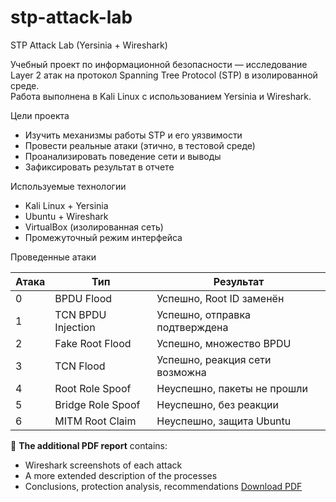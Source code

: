 # stp-attack-lab
STP Attack Lab (Yersinia + Wireshark)

Учебный проект по информационной безопасности — исследование Layer 2 атак на протокол Spanning Tree Protocol (STP) в изолированной среде.  
Работа выполнена в Kali Linux с использованием Yersinia и Wireshark.

 Цели проекта

- Изучить механизмы работы STP и его уязвимости
- Провести реальные атаки (этично, в тестовой среде)
- Проанализировать поведение сети и выводы
- Зафиксировать результат в отчете

Используемые технологии

- Kali Linux + Yersinia
- Ubuntu + Wireshark
- VirtualBox (изолированная сеть)
- Промежуточный режим интерфейса

 Проведенные атаки

| Атака | Тип | Результат |
|------|-----|-----------|
| 0 | BPDU Flood | Успешно, Root ID заменён |
| 1 | TCN BPDU Injection | Успешно, отправка подтверждена |
| 2 | Fake Root Flood | Успешно, множество BPDU |
| 3 | TCN Flood | Успешно, реакция сети возможна |
| 4 | Root Role Spoof | Неуспешно, пакеты не прошли |
| 5 | Bridge Role Spoof | Неуспешно, без реакции |
| 6 | MITM Root Claim | Неуспешно, защита Ubuntu |

📄 **The additional PDF report** contains:
- Wireshark screenshots of each attack
- A more extended description of the processes
- Conclusions, protection analysis, recommendations
[Download PDF](./STP_Full_Report.pdf)
